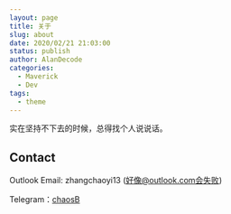 ```yaml
---
layout: page
title: 关于
slug: about
date: 2020/02/21 21:03:00
status: publish
author: AlanDecode
categories: 
  - Maverick
  - Dev
tags: 
  - theme
---
```


实在坚持不下去的时候，总得找个人说说话。


## Contact

Outlook Email: zhangchaoyi13 (好像@outlook.com会失败)

Telegram：[chaosB](https://t.me/chaosB)
